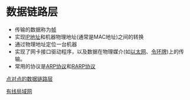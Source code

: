 # 数据链路层

- 传输的数据称为[帧](帧.md)
- 实现[IP地址](network-ipaddress.md)和机器物理地址(通常是MAC地址)之间的转换
- 通过物理地址定位一台机器
- 实现了网卡接口驱动程序，以及数据在物理媒介(如[以太网](network-以太网.md)、[令环牌](network-令环牌.md))上的传输。
- 常用的协议是[ARP协议](arp协议.md)和[RARP协议](rarp协议.md)

[点对点的数据链路层](点对点的数据链路层.md)

[有线局域网](有线局域网.md)